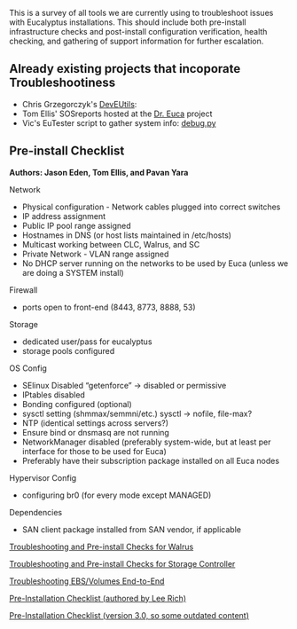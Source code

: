 This is a survey of all tools we are currently using to troubleshoot issues with Eucalyptus installations.  This should include both pre-install infrastructure checks and post-install configuration verification, health checking, and gathering of support information for further escalation.

## Already existing projects that incoporate Troubleshootiness
- Chris Grzegorczyk's [DevEUtils](https://github.com/eucalyptus/deveutils): 
- Tom Ellis' SOSreports hosted at the [Dr. Euca](https://github.com/eucalyptus/doctor-euca) project
- Vic's EuTester script to gather system info: [debug.py](https://github.com/eucalyptus/eutester/blob/testing/testcases/cloud_admin/get_debug.py)

## Pre-install Checklist
**Authors: Jason Eden, Tom Ellis, and Pavan Yara**

Network
- Physical configuration - Network cables plugged into correct switches
- IP address assignment
- Public IP pool range assigned
- Hostnames in DNS (or host lists maintained in /etc/hosts)
- Multicast working between CLC, Walrus, and SC
- Private Network - VLAN range assigned
- No DHCP server running on the networks to be used by Euca (unless we are doing a SYSTEM install)

Firewall
- ports open to front-end (8443, 8773, 8888, 53)

Storage
- dedicated user/pass for eucalyptus
- storage pools configured

OS Config
- SElinux Disabled
    “getenforce” -> disabled or permissive
- IPtables disabled
- Bonding configured (optional)
- sysctl setting (shmmax/semmni/etc.)
      sysctl -> nofile, file-max?
- NTP (identical settings across servers?)
- Ensure bind or dnsmasq are not running
- NetworkManager disabled (preferably system-wide, but at least per interface for those to be used for Euca)
- Preferably have their subscription package installed on all Euca nodes


Hypervisor Config
- configuring br0 (for every mode except MANAGED)

Dependencies
- SAN client package installed from SAN vendor, if applicable

[Troubleshooting and Pre-install Checks for Walrus](Walrus-Troubleshooting)

[Troubleshooting and Pre-install Checks for Storage Controller](SC-Troubleshooting)

[Troubleshooting EBS/Volumes End-to-End](EBS-Troubleshooting)

[Pre-Installation Checklist (authored by Lee Rich)](https://docs.google.com/document/d/1FBZuLf_pr2TbEHHWlEeObQXKO-oZ7bq1IF_I2mRVpwU/edit?usp=sharing)

[Pre-Installation Checklist (version 3.0, so some outdated content)](https://docs.google.com/document/d/1f30bHOE3MY6MCZ2dMR4ZYBNS0Aq3qSemYaWoHZg2GUY/edit?usp=sharing)